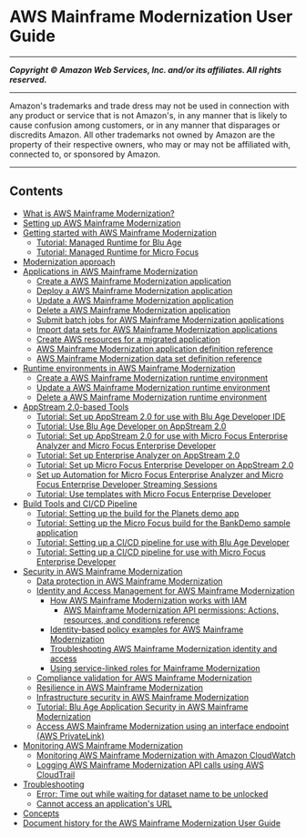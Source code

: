 # AWS Mainframe Modernization User Guide

-----
*****Copyright &copy; Amazon Web Services, Inc. and/or its affiliates. All rights reserved.*****

-----
Amazon's trademarks and trade dress may not be used in
connection with any product or service that is not Amazon's,
in any manner that is likely to cause confusion among customers,
or in any manner that disparages or discredits Amazon. All other
trademarks not owned by Amazon are the property of their respective
owners, who may or may not be affiliated with, connected to, or
sponsored by Amazon.

-----
## Contents
+ [What is AWS Mainframe Modernization?](what-is-m2.md)
+ [Setting up AWS Mainframe Modernization](setting-up.md)
+ [Getting started with AWS Mainframe Modernization](getting-started.md)
   + [Tutorial: Managed Runtime for Blu Age](tutorial-runtime-ba.md)
   + [Tutorial: Managed Runtime for Micro Focus](tutorial-runtime.md)
+ [Modernization approach](modernization-m2.md)
+ [Applications in AWS Mainframe Modernization](applications-m2.md)
   + [Create a AWS Mainframe Modernization application](applications-m2-create.md)
   + [Deploy a AWS Mainframe Modernization application](applications-m2-deploy.md)
   + [Update a AWS Mainframe Modernization application](applications-m2-update.md)
   + [Delete a AWS Mainframe Modernization application](applications-m2-delete.md)
   + [Submit batch jobs for AWS Mainframe Modernization applications](applications-m2-batch-job.md)
   + [Import data sets for AWS Mainframe Modernization applications](applications-m2-dataset.md)
   + [Create AWS resources for a migrated application](applications-m2-other-resources.md)
   + [AWS Mainframe Modernization application definition reference](applications-m2-definition.md)
   + [AWS Mainframe Modernization data set definition reference](datasets-m2-definition.md)
+ [Runtime environments in AWS Mainframe Modernization](environments-m2.md)
   + [Create a AWS Mainframe Modernization runtime environment](create-environments-m2.md)
   + [Update a AWS Mainframe Modernization runtime environment](update-environments-m2.md)
   + [Delete a AWS Mainframe Modernization runtime environment](delete-environments-m2.md)
+ [AppStream 2.0-based Tools](appstream-tools-m2.md)
   + [Tutorial: Set up AppStream 2.0 for use with Blu Age Developer IDE](set-up-appstream-ba.md)
   + [Tutorial: Use Blu Age Developer on AppStream 2.0](tutorial-ba-developer.md)
   + [Tutorial: Set up AppStream 2.0 for use with Micro Focus Enterprise Analyzer and Micro Focus Enterprise Developer](set-up-appstream.md)
   + [Tutorial: Set up Enterprise Analyzer on AppStream 2.0](set-up-ea.md)
   + [Tutorial: Set up Micro Focus Enterprise Developer on AppStream 2.0](set-up-ed.md)
   + [Set up Automation for Micro Focus Enterprise Analyzer and Micro Focus Enterprise Developer Streaming Sessions](set-up-automation-m2.md)
   + [Tutorial: Use templates with Micro Focus Enterprise Developer](tutorial-templates-ed.md)
+ [Build Tools and CI/CD Pipeline](cicd-m2.md)
   + [Tutorial: Setting up the build for the Planets demo app](tutorial-build-ba.md)
   + [Tutorial: Setting up the Micro Focus build for the BankDemo sample application](tutorial-build.md)
   + [Tutorial: Setting up a CI/CD pipeline for use with Blu Age Developer](tutorial-cicd-ba.md)
   + [Tutorial: Setting up a CI/CD pipeline for use with Micro Focus Enterprise Developer](tutorial-cicd-mf.md)
+ [Security in AWS Mainframe Modernization](security.md)
   + [Data protection in AWS Mainframe Modernization](data-protection.md)
   + [Identity and Access Management for AWS Mainframe Modernization](security-iam.md)
      + [How AWS Mainframe Modernization works with IAM](security_iam_service-with-iam.md)
         + [AWS Mainframe Modernization API permissions: Actions, resources, and conditions reference](UsingWithM2_IAM_ResourcePermissions.md)
      + [Identity-based policy examples for AWS Mainframe Modernization](security_iam_id-based-policy-examples.md)
      + [Troubleshooting AWS Mainframe Modernization identity and access](security_iam_troubleshoot.md)
      + [Using service-linked roles for Mainframe Modernization](using-service-linked-roles.md)
   + [Compliance validation for AWS Mainframe Modernization](compliance-validation.md)
   + [Resilience in AWS Mainframe Modernization](disaster-recovery-resiliency.md)
   + [Infrastructure security in AWS Mainframe Modernization](infrastructure-security.md)
   + [Tutorial: Blu Age Application Security in AWS Mainframe Modernization](security-app-ba.md)
   + [Access AWS Mainframe Modernization using an interface endpoint (AWS PrivateLink)](vpc-interface-endpoints.md)
+ [Monitoring AWS Mainframe Modernization](monitoring-overview.md)
   + [Monitoring AWS Mainframe Modernization with Amazon CloudWatch](monitoring-cloudwatch.md)
   + [Logging AWS Mainframe Modernization API calls using AWS CloudTrail](logging-using-cloudtrail.md)
+ [Troubleshooting](troubleshooting-m2.md)
   + [Error: Time out while waiting for dataset name to be unlocked](ba-blusam-timeout.md)
   + [Cannot access an application's URL](both-application-connectivity.md)
+ [Concepts](concept-m2.md)
+ [Document history for the AWS Mainframe Modernization User Guide](doc-history.md)
